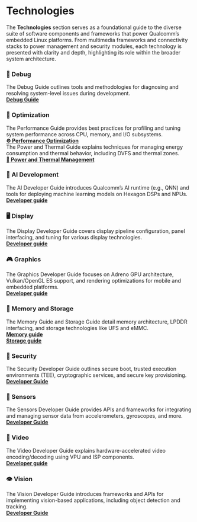 # Technologies  

The **Technologies** section serves as a foundational guide to the diverse suite of software components and frameworks that power Qualcomm’s embedded Linux platforms.
From multimedia frameworks and connectivity stacks to power management and security modules, each technology is presented with clarity and depth, highlighting its role within the broader system architecture. 

### 🐞 Debug     
The Debug Guide outlines tools and methodologies for diagnosing and resolving system-level issues during development.                                                                               
[**Debug Guide**](https://docs.qualcomm.com/bundle/publicresource/topics/80-70020-12)
    
### 🚀 Optimization  
The Performance Guide provides best practices for profiling and tuning system performance across CPU, memory, and I/O subsystems.  
[**⚙️ Performance Optimization**](https://docs.qualcomm.com/bundle/publicresource/topics/80-70020-10)  
The Power and Thermal Guide explains techniques for managing energy consumption and thermal behavior, including DVFS and thermal zones.  
[**🔋 Power and Thermal Management**](https://docs.qualcomm.com/bundle/publicresource/topics/80-70020-30)  

### 🧠 AI Development  
The AI Developer Guide introduces Qualcomm’s AI runtime (e.g., QNN) and tools for deploying machine learning models on Hexagon DSPs and NPUs.  
[**Developer guide**](https://docs.qualcomm.com/bundle/publicresource/topics/80-70020-15)  

###  🖥️ Display   
The Display Developer Guide covers display pipeline configuration, panel interfacing, and tuning for various display technologies.  
[**Developer guide**](https://docs.qualcomm.com/bundle/publicresource/topics/80-70020-18)  

### 🎮 Graphics  
The Graphics Developer Guide focuses on Adreno GPU architecture, Vulkan/OpenGL ES support, and rendering optimizations for mobile and embedded platforms.  
[**Developer guide**](https://docs.qualcomm.com/bundle/publicresource/topics/80-70020-19)

### 💾 Memory and Storage   
The Memory Guide and Storage Guide detail memory architecture, LPDDR interfacing, and storage technologies like UFS and eMMC.  
[**Memory guide**](https://docs.qualcomm.com/bundle/resource/topics/80-70020-5)  
[**Storage guide**](https://docs.qualcomm.com/bundle/publicresource/topics/80-70020-6)    

### 🔐 Security  
The Security Developer Guide outlines secure boot, trusted execution environments (TEE), cryptographic services, and secure key provisioning.  
[**Developer Guide**](https://docs.qualcomm.com/bundle/publicresource/topics/80-70020-11)  

### 📡 Sensors  
 The Sensors Developer Guide provides APIs and frameworks for integrating and managing sensor data from accelerometers, gyroscopes, and more.  
[**Developer Guide**](https://docs.qualcomm.com/bundle/publicresource/topics/80-70020-7)  

### 🎥 Video  
 The Video Developer Guide explains hardware-accelerated video encoding/decoding using VPU and ISP components.  
[**Developer guide**](https://docs.qualcomm.com/bundle/publicresource/topics/80-70020-20)  

### 👁️ Vision  
The Vision Developer Guide introduces frameworks and APIs for implementing vision-based applications, including object detection and tracking.  
[**Developer Guide**](https://docs.qualcomm.com/bundle/publicresource/topics/80-70020-21)